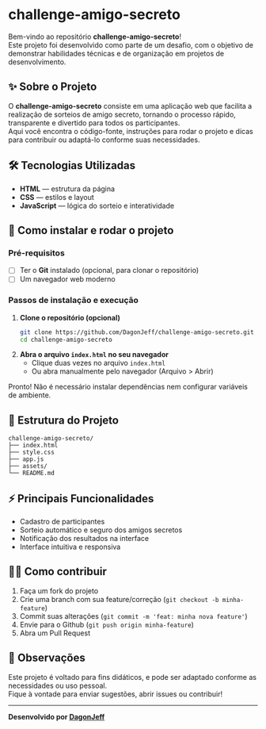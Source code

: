 # challenge-amigo-secreto

Bem-vindo ao repositório **challenge-amigo-secreto**!  
Este projeto foi desenvolvido como parte de um desafio, com o objetivo de demonstrar habilidades técnicas e de organização em projetos de desenvolvimento.

## ✨ Sobre o Projeto

O **challenge-amigo-secreto** consiste em uma aplicação web que facilita a realização de sorteios de amigo secreto, tornando o processo rápido, transparente e divertido para todos os participantes.  
Aqui você encontra o código-fonte, instruções para rodar o projeto e dicas para contribuir ou adaptá-lo conforme suas necessidades.

## 🛠️ Tecnologias Utilizadas

- **HTML** — estrutura da página
- **CSS** — estilos e layout
- **JavaScript** — lógica do sorteio e interatividade

## 🚀 Como instalar e rodar o projeto

### Pré-requisitos

- [ ] Ter o **Git** instalado (opcional, para clonar o repositório)
- [ ] Um navegador web moderno

### Passos de instalação e execução

1. **Clone o repositório (opcional)**
   ```sh
   git clone https://github.com/DagonJeff/challenge-amigo-secreto.git
   cd challenge-amigo-secreto
   ```
2. **Abra o arquivo `index.html` no seu navegador**
   - Clique duas vezes no arquivo `index.html`
   - Ou abra manualmente pelo navegador (Arquivo > Abrir)

Pronto! Não é necessário instalar dependências nem configurar variáveis de ambiente.

## 📄 Estrutura do Projeto

```
challenge-amigo-secreto/
├── index.html
├── style.css
├── app.js
├── assets/
└── README.md
```

## ⚡ Principais Funcionalidades

- Cadastro de participantes
- Sorteio automático e seguro dos amigos secretos
- Notificação dos resultados na interface
- Interface intuitiva e responsiva

## 🧑‍💻 Como contribuir

1. Faça um fork do projeto
2. Crie uma branch com sua feature/correção (`git checkout -b minha-feature`)
3. Commit suas alterações (`git commit -m 'feat: minha nova feature'`)
4. Envie para o Github (`git push origin minha-feature`)
5. Abra um Pull Request

## 📢 Observações

Este projeto é voltado para fins didáticos, e pode ser adaptado conforme as necessidades ou uso pessoal.  
Fique à vontade para enviar sugestões, abrir issues ou contribuir!

---

**Desenvolvido por [DagonJeff](https://github.com/DagonJeff)**
